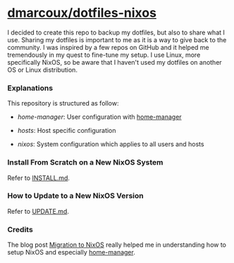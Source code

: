 # <a href="https://github.com/dmarcoux/dotfiles-nixos">dmarcoux/dotfiles-nixos</a>

I decided to create this repo to backup my dotfiles, but also to share what I
use. Sharing my dotfiles is important to me as it is a way to give back to the
community. I was inspired by a few repos on GitHub and it helped me tremendously
in my quest to fine-tune my setup. I use Linux, more specifically NixOS, so
be aware that I haven't used my dotfiles on another OS or Linux distribution.

### Explanations

This repository is structured as follow:

- *home-manager*: User configuration with
  [home-manager](https://github.com/nix-community/home-manager)

- *hosts*: Host specific configuration

- *nixos*: System configuration which applies to all users and hosts

### Install From Scratch on a New NixOS System

Refer to [INSTALL.md](INSTALL.md).

### How to Update to a New NixOS Version

Refer to [UPDATE.md](UPDATE.md).

### Credits

The blog post [Migration to NixOS](https://www.malloc47.com/migrating-to-nixos/)
really helped me in understanding how to setup NixOS and especially
[home-manager](https://github.com/nix-community/home-manager).
